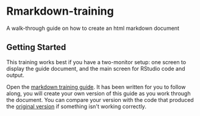 # Rmarkdown-training
A walk-through guide on how to create an html markdown document

## Getting Started
This training works best if you have a two-monitor setup: one screen to display the guide document, and the main screen for RStudio code and output.  

Open the [markdown training guide](final%20script/markdown-training-guide.html). It has been written for you to follow along, you will create your own version of this guide as you work through the document. You can compare your version with the code that produced the [original version](final%20script/markdown-training-guide.Rmd) if something isn't working correctly.
